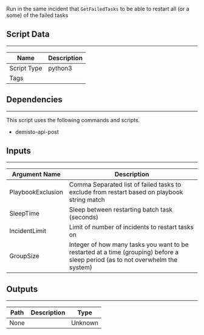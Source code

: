 Run in the same incident that `GetFailedTasks` to be able to restart all (or a some) of the failed tasks

## Script Data
---

| **Name** | **Description** |
| --- | --- |
| Script Type | python3 |
| Tags |  |

## Dependencies
---
This script uses the following commands and scripts.
* demisto-api-post

## Inputs
---

| **Argument Name** | **Description** |
| --- | --- |
| PlaybookExclusion | Comma Separated list of failed tasks to exclude from restart based on playbook string match |
| SleepTime | Sleep between restarting batch task \(seconds\) |
| IncidentLimit | Limit of number of incidents to restart tasks on |
| GroupSize | Integer of how many tasks you want to be restarted at a time \(grouping\) before a sleep period \(as to not overwhelm the system\) |

## Outputs
---

| **Path** | **Description** | **Type** |
| --- | --- | --- |
| None |  | Unknown |
